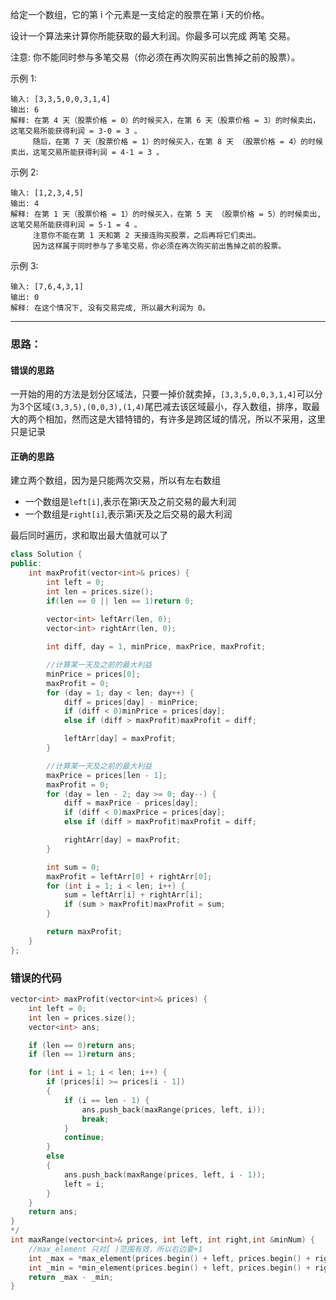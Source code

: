 给定一个数组，它的第 i 个元素是一支给定的股票在第 i 天的价格。

设计一个算法来计算你所能获取的最大利润。你最多可以完成 两笔 交易。

注意: 你不能同时参与多笔交易（你必须在再次购买前出售掉之前的股票）。

示例 1:
```
输入: [3,3,5,0,0,3,1,4]
输出: 6
解释: 在第 4 天（股票价格 = 0）的时候买入，在第 6 天（股票价格 = 3）的时候卖出，这笔交易所能获得利润 = 3-0 = 3 。
     随后，在第 7 天（股票价格 = 1）的时候买入，在第 8 天 （股票价格 = 4）的时候卖出，这笔交易所能获得利润 = 4-1 = 3 。
```
示例 2:
```
输入: [1,2,3,4,5]
输出: 4
解释: 在第 1 天（股票价格 = 1）的时候买入，在第 5 天 （股票价格 = 5）的时候卖出, 这笔交易所能获得利润 = 5-1 = 4 。   
     注意你不能在第 1 天和第 2 天接连购买股票，之后再将它们卖出。   
     因为这样属于同时参与了多笔交易，你必须在再次购买前出售掉之前的股票。
```
示例 3:
```
输入: [7,6,4,3,1] 
输出: 0 
解释: 在这个情况下, 没有交易完成, 所以最大利润为 0。
```
-------------
### 思路：

#### 错误的思路
一开始的用的方法是划分区域法，只要一掉价就卖掉，`[3,3,5,0,0,3,1,4]`可以分为3个区域`(3,3,5),(0,0,3),(1,4)`尾巴减去该区域最小，存入数组，排序，取最大的两个相加，然而这是大错特错的，有许多是跨区域的情况，所以不采用，这里只是记录

#### 正确的思路

建立两个数组，因为是只能两次交易，所以有左右数组

- 一个数组是`left[i]`,表示在第i天及之前交易的最大利润
- 一个数组是`right[i]`,表示第i天及之后交易的最大利润

最后同时遍历，求和取出最大值就可以了

```CPP
class Solution {
public:
    int maxProfit(vector<int>& prices) {
        int left = 0;
        int len = prices.size();
        if(len == 0 || len == 1)return 0;
        
        vector<int> leftArr(len, 0);
	    vector<int> rightArr(len, 0);

	    int diff, day = 1, minPrice, maxPrice, maxProfit;

	    //计算某一天及之前的最大利益
	    minPrice = prices[0];
	    maxProfit = 0;
	    for (day = 1; day < len; day++) {
		    diff = prices[day] - minPrice;
		    if (diff < 0)minPrice = prices[day];
		    else if (diff > maxProfit)maxProfit = diff;

		    leftArr[day] = maxProfit;
	    }

	    //计算某一天及之前的最大利益
	    maxPrice = prices[len - 1];
	    maxProfit = 0;
	    for (day = len - 2; day >= 0; day--) {
		    diff = maxPrice - prices[day];
		    if (diff < 0)maxPrice = prices[day];
		    else if (diff > maxProfit)maxProfit = diff;

		    rightArr[day] = maxProfit;
        }

	    int sum = 0;
	    maxProfit = leftArr[0] + rightArr[0];
	    for (int i = 1; i < len; i++) {
		    sum = leftArr[i] + rightArr[i];
		    if (sum > maxProfit)maxProfit = sum;
	    }

	    return maxProfit;
    }
};
```



### 错误的代码

```CPP
vector<int> maxProfit(vector<int>& prices) {
	int left = 0;
	int len = prices.size();
	vector<int> ans;

	if (len == 0)return ans;
	if (len == 1)return ans;

	for (int i = 1; i < len; i++) {
		if (prices[i] >= prices[i - 1])
		{
			if (i == len - 1) {
				ans.push_back(maxRange(prices, left, i));
				break;
			}
			continue;
		}
		else
		{
			ans.push_back(maxRange(prices, left, i - 1));
			left = i;
		}
	}
	return ans;
}
*/
int maxRange(vector<int>& prices, int left, int right,int &minNum) {
	//max_element 只对[ )范围有效，所以右边要+1
	int _max = *max_element(prices.begin() + left, prices.begin() + right + 1);
	int _min = *min_element(prices.begin() + left, prices.begin() + right + 1);
	return _max - _min;
}
```